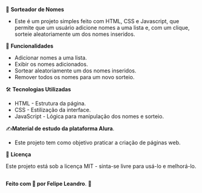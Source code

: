 🎲 **Sorteador de Nomes**

- Este é um projeto simples feito com HTML, CSS e Javascript, que permite que um usuário adicione nomes a uma lista e, com um clique, sorteie aleatoriamente um dos nomes inseridos.

🚀 **Funcionalidades**

- Adicionar nomes a uma lista.
- Exibir os nomes adicionados.
- Sortear aleatoriamente um dos nomes inseridos.
- Remover todos os nomes para um novo sorteio.

🛠️ **Tecnologias Utilizadas**

- HTML - Estrutura da página.
- CSS - Estilização da interface.
- JavaScript - Lógica para manipulação dos nomes e sorteio.

✍**Material de estudo da plataforma Alura**.

- Este projeto tem como objetivo praticar a criação de páginas web.

📄 **Licença**

Este projeto está sob a licença MIT - sinta-se livre para usá-lo e melhorá-lo.
##
**Feito com 💙 por Felipe Leandro**. 🚀
##
